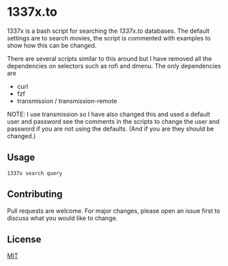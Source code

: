# 1337x.to

1337x is a bash script for searching the *1337x.to* databases.  The default
settings are to search movies, the script is commented with examples to show
how this can be changed.

There are several scripts similar to this around but I have removed all the
dependencies on selectors such as rofi and dmenu.  The only dependencies are
- curl
- fzf
- transmission / transmission-remote

NOTE: I use transmission so I have also changed this and used a default user and
password see the comments in the scripts to change the user and password if you
are not using the defaults.  (And if you are they should be changed.)


## Usage
```
1337x search query
```

## Contributing
Pull requests are welcome. For major changes, please open an issue first to
discuss what you would like to change.

## License
[MIT](https://choosealicense.com/licenses/mit/)
